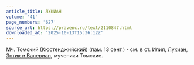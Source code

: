 ```yaml
---
article_title: ЛУКИАН
volume: '41'
page_numbers: '627'
source_url: https://pravenc.ru/text/2110847.html
downloaded_at: '2025-10-13T15:36:12Z'
---
```


Мч. Томский (Кюстенджийский) (пам. 13 сент.) - см. в ст. [Илия, Лукиан, Зотик и Валериан](<https://pravenc.ru/text/Илия  Лукиан  Зотик и Валериан.html>), мученики Томские.
